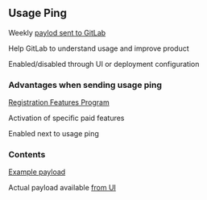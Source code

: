 <!-- .slide: id="gitlab_usage_ping" class="vertical-center" -->

## Usage Ping

<i class="fa-duotone fa-square-poll-horizontal fa-4x"></i> <!-- .element: style="float: right;" -->

Weekly [paylod sent to GitLab](https://docs.gitlab.com/ee/administration/settings/usage_statistics.html)

Help GitLab to understand usage and improve product

Enabled/disabled through UI or deployment configuration

### Advantages when sending usage ping

[Registration Features Program](https://docs.gitlab.com/ee/administration/settings/usage_statistics.html#registration-features-program)

Activation of specific paid features

Enabled next to usage ping

### Contents

[Example payload](https://docs.gitlab.com/ee/development/internal_analytics/service_ping/index.html#example-service-ping-payload)

Actual payload available [from UI](https://docs.gitlab.com/ee/administration/settings/usage_statistics.html#view-the-service-ping-payload)
